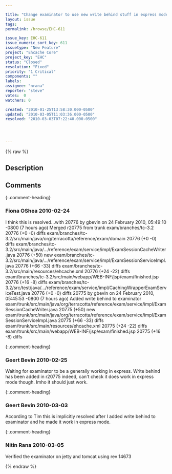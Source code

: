 ```yaml
---

title: "Change examinator to use new write behind stuff in express mode"
layout: issue
tags: 
permalink: /browse/EHC-611

issue_key: EHC-611
issue_numeric_sort_key: 611
issuetype: "New Feature"
project: "Ehcache Core"
project_key: "EHC"
status: "Closed"
resolution: "Fixed"
priority: "1 Critical"
components: ""
labels: 
assignee: "nrana"
reporter: "steve"
votes:  0
watchers: 0

created: "2010-01-25T13:58:30.000-0500"
updated: "2010-03-05T11:03:36.000-0500"
resolved: "2010-03-03T07:22:40.000-0500"




---
```


{% raw %}

## Description

<div markdown="1" class="description">



</div>

## Comments


{:.comment-heading}
### **Fiona OShea** <span class="date">2010-02-24</span>

<div markdown="1" class="comment">

I think this is resolved...with 
20776 by gbevin on 24 February 2010, 05:49:10 -0800 (7 hours ago)
Merged r20775 from trunk 
exam/branches/tc-3.2 20776    (+0 -0) diffs
exam/branches/tc-3.2/src/main/java/org/terracotta/reference/exam/domain 20776    (+0 -0) diffs
exam/branches/tc-3.2/src/main/java/.../reference/exam/service/impl/ExamSessionCacheWriter.java 20776    (+50) new
exam/branches/tc-3.2/src/main/java/.../reference/exam/service/impl/ExamSessionServiceImpl.java 20776    (+66 -33) diffs
exam/branches/tc-3.2/src/main/resources/ehcache.xml 20776    (+24 -22) diffs
exam/branches/tc-3.2/src/main/webapp/WEB-INF/jsp/exam/finished.jsp 20776    (+16 -8) diffs
exam/branches/tc-3.2/src/test/java/.../reference/exam/service/impl/CachingWrapperExamServiceTest.java 20776    (+0 -0) diffs
20775 by gbevin on 24 February 2010, 05:45:53 -0800 (7 hours ago)
Added write behind to examinator
exam/trunk/src/main/java/org/terracotta/reference/exam/service/impl/ExamSessionCacheWriter.java 20775    (+50) new
exam/trunk/src/main/java/org/terracotta/reference/exam/service/impl/ExamSessionServiceImpl.java 20775    (+66 -33) diffs
exam/trunk/src/main/resources/ehcache.xml 20775    (+24 -22) diffs
exam/trunk/src/main/webapp/WEB-INF/jsp/exam/finished.jsp 20775    (+16 -8) diffs

</div>


{:.comment-heading}
### **Geert Bevin** <span class="date">2010-02-25</span>

<div markdown="1" class="comment">

Waiting for examinator to be a generally working in express. Write behind has been added in r20775 indeed, can't check it does work in express mode though. Imho it should just work.

</div>


{:.comment-heading}
### **Geert Bevin** <span class="date">2010-03-03</span>

<div markdown="1" class="comment">

According to Tim this is implicitly resolved after I added write behind to examinator and he made it work in express mode.

</div>


{:.comment-heading}
### **Nitin Rana** <span class="date">2010-03-05</span>

<div markdown="1" class="comment">

Verified the examinator on jetty and tomcat using rev 14673

</div>



{% endraw %}
